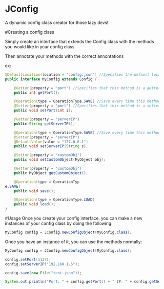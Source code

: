 JConfig
=======

A dynamic config class creator for those lazy devs!

#Creating a config class

Simply create an interface that extends the Config class with the
methods you would like in your config class.

Then annotate your methods with the correct annontations

ex:
```java
@DefaultLocation(location = "config.json") //Specifies the default location of the config when no file is specified
public interface MyConfig extends Config {

    @Getter(property = "port") //Specifies that this method is a getter for the property "port"
    public int getPort();

    @Operation(type = OperationType.SAVE) //Save every time this method is called
    @Setter(property = "port") //Specifies that this method is a setter for the property "port"
    public void setPort(int i);

    @Getter(property = "serverIP")
    public String getServerIP();

    @Operation(type = OperationType.SAVE) //Save every time this method is called
    @Setter(property = "serverIP")
    @DefaultValue(value = "127.0.0.1")
    public void setServerIP(String s);

    @Setter(property = "customObj")
    public void setCustomObject(MyObject obj);

    @Getter(property = "customObj")
    public MyObject getCustomObject();

    @Operation(type = OperationTyp
e.SAVE)
    public void save();

    @Operation(type = OperationType.LOAD)
    public void load();
}
```

#Usage
Once you create your config interface, you can make a new instances of your config class by doing the following:


```java
MyConfig config = JConfig.newConfigObject(MyConfig.class);
```

Once you have an instance of it, you can use the methods normally:

```java
MyConfig config = JConfig.newConfigObject(MyConfig.class);

config.setPort(1137);
config.setServerIP("192.168.1.5");

config.save(new File("test.json"));

System.out.println("Port: " + config.getPort() + " IP: " + config.getServerIP());
```
